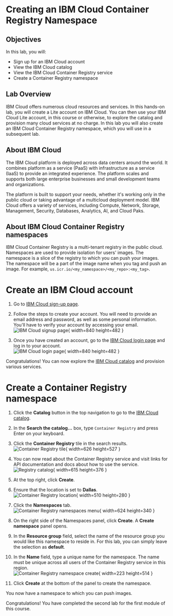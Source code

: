 # Creating an IBM Cloud Container Registry Namespace

## Objectives
In this lab, you will:
- Sign up for an IBM Cloud account
- View the IBM Cloud catalog
- View the IBM Cloud Container Registry service
- Create a Container Registry namespace

## Lab Overview
IBM Cloud offers numerous cloud resources and services. In this hands-on lab, you will create a Lite account on IBM Cloud. You can then use your IBM Cloud Lite account, in this course or otherwise, to explore the catalog and provision many cloud services at no charge. In this lab you will also create an IBM Cloud Container Registry namespace, which you will use in a subsequent lab.

## About IBM Cloud
The IBM Cloud platform is deployed across data centers around the world. It combines platform as a service (PaaS) with infrastructure as a service (IaaS) to provide an integrated experience. The platform scales and supports both large enterprise businesses and small development teams and organizations.

The platform is built to support your needs, whether it's working only in the public cloud or taking advantage of a multicloud deployment model. IBM Cloud offers a variety of services, including Compute, Network, Storage, Management, Security, Databases, Analytics, AI, and Cloud Paks.

## About IBM Cloud Container Registry namespaces
IBM Cloud Container Registry is a multi-tenant registry in the public cloud. Namespaces are used to provide isolation for users' images. The namespace is a slice of the registry to which you can push your images. The namespace will be a part of the image name when you tag and push an image. For example, `us.icr.io/<my_namespace>/<my_repo>:<my_tag>`.

# Create an IBM Cloud account
1. Go to [IBM Cloud sign-up page](https://cloud.ibm.com/registration?target=%2Fkubernetes%2Fregistry%2Fmain%2Fstart).

2. Follow the steps to create your account. You will need to provide an email address and password, as well as some personal information. You'll have to verify your account by accessing your email.  
![IBM Cloud signup page](images/signup-page.png){ width=840 height=482 }

3. Once you have created an account, go to the [IBM Cloud login page](https://cloud.ibm.com/login) and log in to your account.  
![IBM Cloud login page](images/login-page.png){ width=840 height=482 }

Congratulations! You can now explore the [IBM Cloud catalog](https://cloud.ibm.com/catalog) and provision various services.

# Create a Container Registry namespace
1. Click the **Catalog** button in the top navigation to go to the [IBM Cloud catalog](https://cloud.ibm.com/catalog).

2. In the **Search the catalog…** box, type <code>Container Registry</code> and press Enter on your keyboard.

3. Click the **Container Registry** tile in the search results.  
![Container Registry tile](images/registry-tile.png){ width=626 height=527 }

4. You can now read about the Container Registry service and visit links for API documentation and docs about how to use the service.  
![Registry catalog](images/registry-catalog.png){ width=615 height=376 }

5. At the top right, click **Create**.

6. Ensure that the location is set to **Dallas**.  
![Container Registry location](images/registry-location.png){ width=510 height=280 }

7. Click the **Namespaces** tab.  
![Container Registry namespaces menu](images/registry-namespaces-menu.png){ width=624 height=340 }

8. On the right side of the Namespaces panel, click **Create**. A **Create namespace** panel opens.

9. In the **Resource group** field, select the name of the resource group you would like this namespace to reside in. For this lab, you can simply leave the selection as **default**.

10. In the **Name** field, type a unique name for the namespace. The name must be unique across all users of the Container Registry service in this region.  
![Container Registry namespace create](images/registry-namespace-create.png){ width=223 height=514 }

11. Click **Create** at the bottom of the panel to create the namespace.

You now have a namespace to which you can push images.

Congratulations! You have completed the second lab for the first module of this course.
